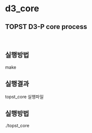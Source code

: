# d3_core <br />
## TOPST D3-P core process <br />
<br>

## 실행방법
make <br>

## 실행결과 
topst_core 실행파일 <br>

## 실행방법 
./topst_core


